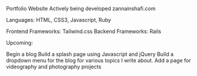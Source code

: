 Portfolio Website
Actively being developed
zannainshafi.com

Languages: HTML, CSS3, Javascript, Ruby

Frontend Frameworks: Tailwind.css
Backend Frameworks: Rails

Upcoming:

Begin a blog
Build a splash page using Javascript and jQuery
Build a dropdown menu for the blog for various topics I write about.
Add a page for videography and photography projects